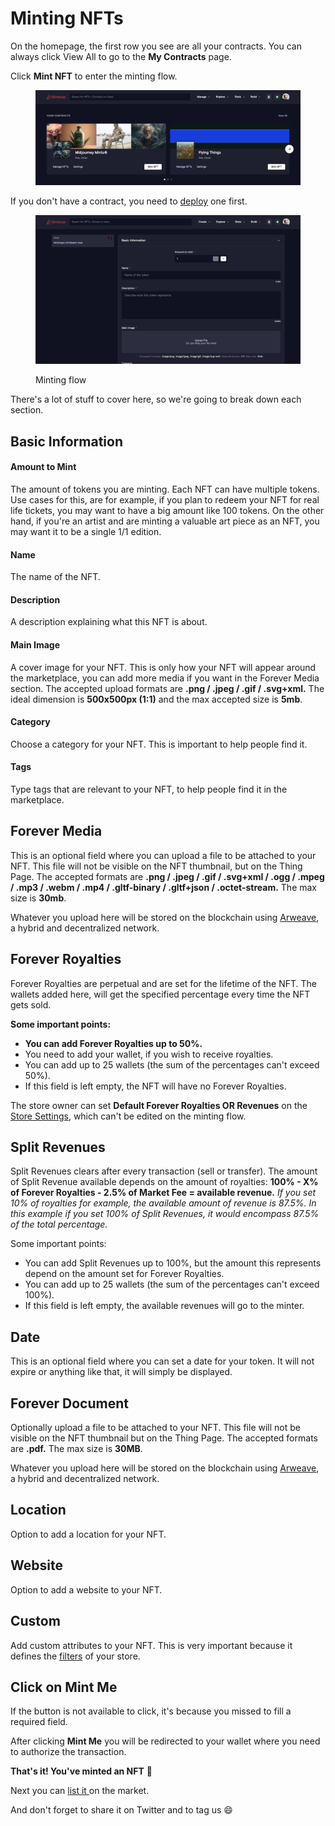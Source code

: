 # Minting NFTs

On the homepage, the first row you see are all your contracts. You can always click View All to go to the **My Contracts** page.

Click **Mint NFT** to enter the minting flow.

<figure><img src="../../.gitbook/assets/Screenshot 2023-07-05 at 17.22.33.png" alt=""><figcaption></figcaption></figure>

If you don't have a contract, you need to [deploy](deploy-contract.md) one first.



<figure><img src="../../.gitbook/assets/Screenshot 2023-04-11 at 16.31.40.png" alt=""><figcaption><p>Minting flow</p></figcaption></figure>

There's a lot of stuff to cover here, so we're going to break down each section.

## Basic Information

#### Amount to Mint

The amount of tokens you are minting. Each NFT can have multiple tokens. Use cases for this, are for example, if you plan to redeem your NFT for real life tickets, you may want to have a big amount like 100 tokens. On the other hand, if you're an artist and are minting a valuable art piece as an NFT, you may want it to be a single 1/1 edition.

#### Name

The name of the NFT.

#### Description

A description explaining what this NFT is about.

#### Main Image

A cover image for your NFT. This is only how your NFT will appear around the marketplace, you can add more media if you want in the Forever Media section. The accepted upload formats are **.png / .jpeg / .gif / .svg+xml.** The ideal dimension is **500x500px (1:1)** and the max accepted size is **5mb**.

#### Category

Choose a category for your NFT. This is important to help people find it.

#### Tags

Type tags that are relevant to your NFT, to help people find it in the marketplace.

## Forever Media

This is an optional field where you can upload a file to be attached to your NFT. This file will not be visible on the NFT thumbnail, but on the Thing Page. The accepted formats are **.png / .jpeg / .gif / .svg+xml / .ogg / .mpeg / .mp3 / .webm / .mp4 / .gltf-binary / .gltf+json / .octet-stream.** The max size is **30mb**.

Whatever you upload here will be stored on the blockchain using [Arweave](https://www.arweave.org/), a hybrid and decentralized network.

## Forever Royalties

Forever Royalties are perpetual and are set for the lifetime of the NFT. The wallets added here, will get the specified percentage every time the NFT gets sold.

**Some important points:**

* **You can add Forever Royalties up to 50%.**&#x20;
* You need to add your wallet, if you wish to receive royalties.
* You can add up to 25 wallets (the sum of the percentages can't exceed 50%).
* If this field is left empty, the NFT will have no Forever Royalties.

The store owner can set **Default Forever Royalties OR Revenues** on the [Store Settings](customize-contract.md), which can't be edited on the minting flow.

## Split Revenues

Split Revenues clears after every transaction (sell or transfer). The amount of Split Revenue available depends on the amount of royalties: **100% - X% of Forever Royalties - 2.5% of Market Fee = available revenue.** _If you set 10% of royalties for example, the available amount of revenue is 87.5%. In this example if you set 100% of Split Revenues, it would encompass 87.5% of the total percentage._

Some important points:

* You can add Split Revenues up to 100%, but the amount this represents depend on the amount set for Forever Royalties.
* You can add up to 25 wallets (the sum of the percentages can't exceed 100%).
* If this field is left empty, the available revenues will go to the minter.

## Date

This is an optional field where you can set a date for your token. It will not expire or anything like that, it will simply be displayed.

## Forever Document

Optionally upload a file to be attached to your NFT. This file will not be visible on the NFT thumbnail but on the Thing Page. The accepted formats are **.pdf.** The max size is **30MB**.

Whatever you upload here will be stored on the blockchain using [Arweave](https://www.arweave.org/), a hybrid and decentralized network.

## Location

Option to add a location for your NFT.

## Website

Option to add a website to your NFT.

## Custom

Add custom attributes to your NFT. This is very important because it defines the [filters](contract-page.md#filters) of your store.

##

## Click on Mint Me

If the button is not available to click, it's because you missed to fill a required field.

After clicking **Mint Me** you will be redirected to your wallet where you need to authorize the transaction.

**That's it! You've minted an NFT** :tada:

Next you can [list it ](../../market/how-to-list.md)on the market.

And don't forget to share it on Twitter and to tag us :smile:

